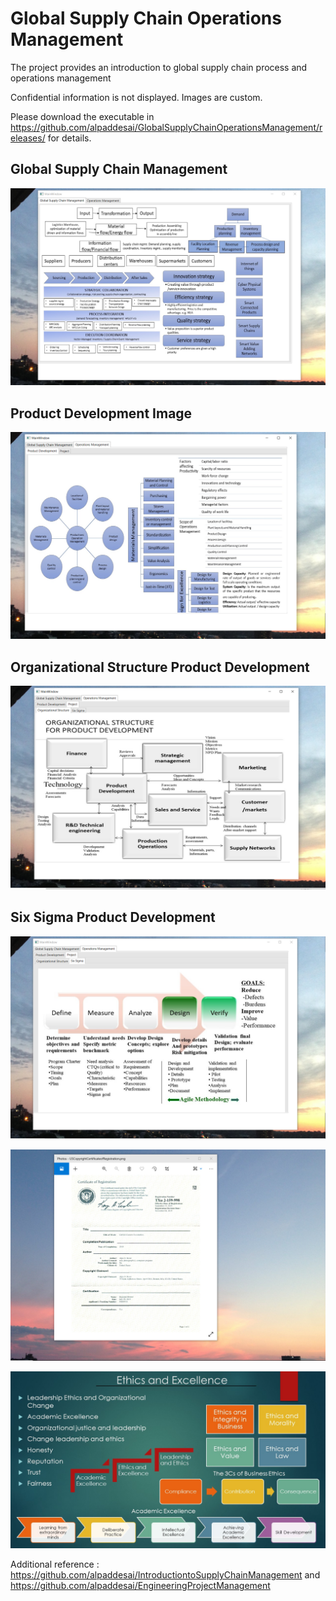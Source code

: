 # Global Supply Chain Operations Management

The project provides an introduction to global supply chain process and operations management

Confidential information is not displayed. Images are custom.

Please download the executable in https://github.com/alpaddesai/GlobalSupplyChainOperationsManagement/releases/ for details.

## Global Supply Chain Management
![image](GlobalSupplyChainMgmt.png)

## Product Development Image
![image](ProductDevelopmentImage.png)

## Organizational Structure Product Development
![image](OrganizationalStructureProductDevelopment.png)

## Six Sigma Product Development
![image](SixSigma.png)

![image](USCopyrightCertificate.png)

![image](Ethics.jpg)

Additional reference : https://github.com/alpaddesai/IntroductiontoSupplyChainManagement and https://github.com/alpaddesai/EngineeringProjectManagement
